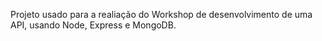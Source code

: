 Projeto usado para a realiação do Workshop de desenvolvimento de uma API, usando Node, Express e MongoDB.
